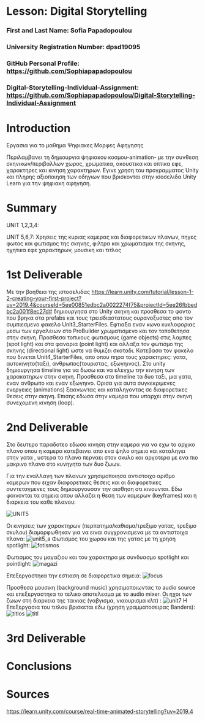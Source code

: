 # Lesson: Digital Storytelling

### First and Last Name: Sofia Papadopoulou
### University Registration Number: dpsd19095
### GitHub Personal Profile: https://github.com/Sophiapapadopoulou
### Digital-Storytelling-Individual-Assignment: https://github.com/Sophiapapadopoulou/Digital-Storytelling-Individual-Assignment

# Introduction
Εργασια για το μαθημα Ψηφιακες Μορφες Αφηγησης

Περιλαμβανει τη δημιουργια ψηφιακου κοσμου-animation- με την συνθεση σκηνικων/περιβαλλων χωρος, χρωματικα, ακουστικα και οπτικα εφε, χαρακτηρες και κινηση χαρακτηρων. Εγινε χρηση του προγραμματος Unity και πληρης αξιοποιηση των οδηγιων που βρισκονται στην ισοσελιδα Unity Learn για την ψηφιακη αφηγηση.


# Summary
UNIT 1,2,3,4:

UNIT 5,6,7: Χρησεις της κυριας καμερας και διαφορετικων πλανων, πηγες φωτος και φωτισμος της σκηνης, φιλτρα και χρωματισμοι της σκηνης, ηχητικα εφε χαρακτηρων, μουσικη και τιτλος

# 1st Deliverable
Με την βοηθεια της ιστοσελιδας https://learn.unity.com/tutorial/lesson-1-2-creating-your-first-project?uv=2019.4&courseId=5ee00851edbc2a0022274f75&projectId=5ee26fbbedbc2a001f8ec27d# δημιουργησα στο Unity σκηνη και προσθεσα το φοντο που βρηκα στα prefabs και τους τρεισδιαστατους ουρανοξυστες απο τον συμπιεσμενο φακελο Unit3_StarterFiles. Εφτιαξα εναν κωνο κυκλοφοριας μεσω των εργαλειων στο ProBuilder χρωματισμενο και τον τοποθετησα στην σκηνη. Προσθεσα τοπικους φωτισμους (game objects) στις λαμπες (spot light) και στα φαναρια (point light) και αλλαξα τον φωτισμο της σκηνης (directional light) ωστε να θυμιζει σκοταδι. 
Κατεβασα τον φακελο που δινεται Unit4_StarterFiles, απο οπου πηρα τους χαρακτηρες: γατα, αυτοκινητο(ταξι), ανθρωπος(τουριστας, εξωγηινος). Στο unity δημιουργησα timeline για να δωσω και να ελεγχω την κινηση των χαρακατηρων στην σκηνη. Προσθεσα στο timeline τα δυο ταξι, μια γατα, εναν ανθρωπο και εναν εξωγηινο. Ορισα για αυτα συγκεκριμενες ενεργειες (animations) ξεκινωντας και καταληγοντας σε διαφορετικες θεσεις στην σκηνη. Επισης εδωσα στην καμερα που υπαρχει στην σκηνη συνεχομενη κινηση (loop).



# 2nd Deliverable
Στο δευτερο παραδοτεο εδωσα κινηση στην καμερα για να εχω το αρχικο πλανο οπου η καμερα κατεβαινει απο ενα ψηλο σημειο και καταληγει στην γατα , υστερα το πλανο περναει στον σκυλο και αργοτερα με ενα πιο μακρινο πλανο στο κυνηγητο των δυο ζωων.

Για την εναλλαγη των πλανων χρησιμοποιησα αντιστοιχο αριθμο καμερων που ειχαν διαφορετικες θεσεις και οι διαφορετικες συντεταγμενες τους δημιουργουσαν την αισθηση οτι κινουνται. Εδω φαινονται τα σημεια οπου αλλαζει η θεση των καμερων (keyframes) και η διαρκεια του καθε πλανου:

![UNIT5](https://user-images.githubusercontent.com/101890627/236889129-e91124cc-cd48-45df-a15f-675e980fbf96.png)

Οι κινησεις των χαρακτηρων (περπατημα/καθισμα/τρεξιμο γατας, τρεξιμο σκυλου) διαμορφωθηκαν για να ειναι συγχρονισμενα με τα αντιστοιχα πλανα: 
![unit5_a](https://user-images.githubusercontent.com/101890627/236890757-e8e44bf0-45cc-44d1-bbcf-11fe5e584561.png)
Φωτισμος του χωρου και της γατας με τη χρηση spotlight:
![fotismos](https://user-images.githubusercontent.com/101890627/236894809-8edc0178-9992-4590-a7de-70d34b9cf3db.png)

Φωτισμος του μαγαζιου και του χαρακτηρα με συνδυασμο spotlight και pointlight:
![magazi](https://user-images.githubusercontent.com/101890627/236894249-86e3a07f-8d3e-4bda-8f98-78407c33be67.png)

Επεξεργαστηκα την εστιαση σε διαφορετικα σημεια: 
![focus](https://user-images.githubusercontent.com/101890627/236895385-0f183e05-76d3-422b-98b1-738834c2eca1.png)

Προσθεσα μουσικη (background music) χρησιμοποιωντας το audio source και επεξεργαστηκα το τελικο αποτελεσμα με το audio mixer. Οι ηχοι των ζωων στη διαρκεια της ταινιας (γαβγισμα, νιαουρισμα κλπ) :
![unit7](https://user-images.githubusercontent.com/101890627/236897809-1fbd06c9-0165-4cc0-9a16-801dad076d53.png)
H Επεξεργασια του τιτλου βρισκεται εδω (χρηση γραμματοσειρας Banders):
![titlos](https://user-images.githubusercontent.com/101890627/236898015-0ff3de8c-f019-402c-bec9-28d7029ac783.png)
![titl](https://user-images.githubusercontent.com/101890627/236898298-fdd35387-1aa0-4037-b32e-492e06ab6be1.png)



# 3rd Deliverable 


# Conclusions


# Sources
https://learn.unity.com/course/real-time-animated-storytelling?uv=2019.4

